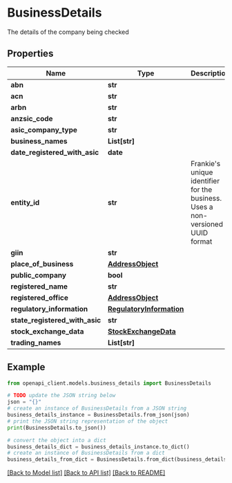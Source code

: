 # BusinessDetails

The details of the company being checked 

## Properties

Name | Type | Description | Notes
------------ | ------------- | ------------- | -------------
**abn** | **str** |  | 
**acn** | **str** |  | 
**arbn** | **str** |  | 
**anzsic_code** | **str** |  | 
**asic_company_type** | **str** |  | [optional] 
**business_names** | **List[str]** |  | [optional] 
**date_registered_with_asic** | **date** |  | [optional] 
**entity_id** | **str** | Frankie&#39;s unique identifier for the business.  Uses a non-versioned UUID format  | [optional] 
**giin** | **str** |  | 
**place_of_business** | [**AddressObject**](AddressObject.md) |  | [optional] 
**public_company** | **bool** |  | [optional] 
**registered_name** | **str** |  | 
**registered_office** | [**AddressObject**](AddressObject.md) |  | [optional] 
**regulatory_information** | [**RegulatoryInformation**](RegulatoryInformation.md) |  | [optional] 
**state_registered_with_asic** | **str** |  | [optional] 
**stock_exchange_data** | [**StockExchangeData**](StockExchangeData.md) |  | [optional] 
**trading_names** | **List[str]** |  | [optional] 

## Example

```python
from openapi_client.models.business_details import BusinessDetails

# TODO update the JSON string below
json = "{}"
# create an instance of BusinessDetails from a JSON string
business_details_instance = BusinessDetails.from_json(json)
# print the JSON string representation of the object
print(BusinessDetails.to_json())

# convert the object into a dict
business_details_dict = business_details_instance.to_dict()
# create an instance of BusinessDetails from a dict
business_details_from_dict = BusinessDetails.from_dict(business_details_dict)
```
[[Back to Model list]](../README.md#documentation-for-models) [[Back to API list]](../README.md#documentation-for-api-endpoints) [[Back to README]](../README.md)


